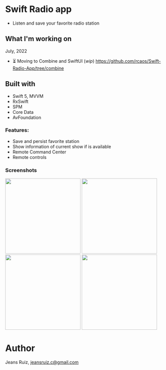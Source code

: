 # Swift Radio app

- Listen and save your favorite radio station

## What I'm working on

July, 2022
* ⏳ Moving to Combine and SwiftUI (_wip_)  https://github.com/rcaos/Swift-Radio-App/tree/combine

## Built with
- Swift 5, MVVM
- RxSwift
- SPM
- Core Data
- AvFoundation

### Features:
- Save and persist favorite station 
- Show information of current show if is available
- Remote Command Center
- Remote controls

### Screenshots
<p>
<img src="https://github.com/rcaos/RadiosPeru/blob/master/Screenshots/IMG_0758.PNG" width="240">
<img src="https://github.com/rcaos/RadiosPeru/blob/master/Screenshots/IMG_0759.PNG" width="240">
<img src="https://github.com/rcaos/RadiosPeru/blob/master/Screenshots/IMG_0761.PNG" width="240">
<img src="https://github.com/rcaos/RadiosPeru/blob/master/Screenshots/IMG_1531.PNG" width="240">
</p>

# Author
Jeans Ruiz, jeansruiz.c@gmail.com

